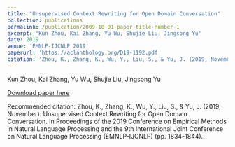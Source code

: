 ```yaml
---
title: "Unsupervised Context Rewriting for Open Domain Conversation"
collection: publications
permalink: /publication/2009-10-01-paper-title-number-1
excerpt: 'Kun Zhou, Kai Zhang, Yu Wu, Shujie Liu, Jingsong Yu'
date: 2019
venue: 'EMNLP-IJCNLP 2019'
paperurl: 'https://aclanthology.org/D19-1192.pdf'
citation: 'Zhou, K., Zhang, K., Wu, Y., Liu, S., & Yu, J. (2019, November). Unsupervised Context Rewriting for Open Domain Conversation. In Proceedings of the 2019 Conference on Empirical Methods in Natural Language Processing and the 9th International Joint Conference on Natural Language Processing (EMNLP-IJCNLP) (pp. 1834-1844).'
---
```

Kun Zhou, Kai Zhang, Yu Wu, Shujie Liu, Jingsong Yu

[Download paper here](https://aclanthology.org/D19-1192.pdf)

Recommended citation: Zhou, K., Zhang, K., Wu, Y., Liu, S., & Yu, J. (2019, November). Unsupervised Context Rewriting for Open Domain Conversation. In Proceedings of the 2019 Conference on Empirical Methods in Natural Language Processing and the 9th International Joint Conference on Natural Language Processing (EMNLP-IJCNLP) (pp. 1834-1844)..
